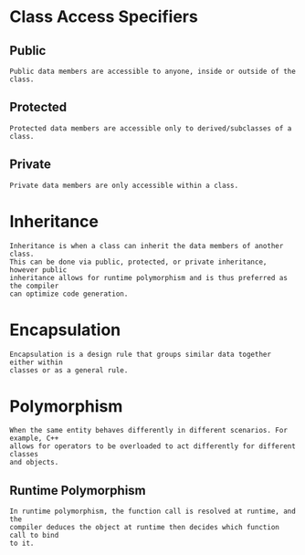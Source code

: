 # Class Access Specifiers
## Public
    Public data members are accessible to anyone, inside or outside of the class.
## Protected
    Protected data members are accessible only to derived/subclasses of a class.
## Private
    Private data members are only accessible within a class.


# Inheritance
    Inheritance is when a class can inherit the data members of another class. 
    This can be done via public, protected, or private inheritance, however public 
    inheritance allows for runtime polymorphism and is thus preferred as the compiler 
    can optimize code generation.


# Encapsulation
    Encapsulation is a design rule that groups similar data together either within  
    classes or as a general rule.

# Polymorphism
    When the same entity behaves differently in different scenarios. For example, C++ 
    allows for operators to be overloaded to act differently for different classes  
    and objects.

## Runtime Polymorphism
    In runtime polymorphism, the function call is resolved at runtime, and the   
    compiler deduces the object at runtime then decides which function call to bind 
    to it.
